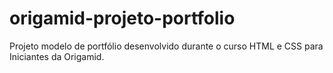 # origamid-projeto-portfolio
Projeto modelo de portfólio desenvolvido durante o curso HTML e CSS para Iniciantes da Origamid.
